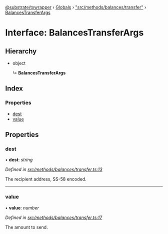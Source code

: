 [@substrate/txwrapper](../README.md) › [Globals](../globals.md) › ["src/methods/balances/transfer"](../modules/_src_methods_balances_transfer_.md) › [BalancesTransferArgs](_src_methods_balances_transfer_.balancestransferargs.md)

# Interface: BalancesTransferArgs

## Hierarchy

* object

  ↳ **BalancesTransferArgs**

## Index

### Properties

* [dest](_src_methods_balances_transfer_.balancestransferargs.md#dest)
* [value](_src_methods_balances_transfer_.balancestransferargs.md#value)

## Properties

###  dest

• **dest**: *string*

*Defined in [src/methods/balances/transfer.ts:13](https://github.com/paritytech/txwrapper/blob/d1bfb8b/src/methods/balances/transfer.ts#L13)*

The recipient address, SS-58 encoded.

___

###  value

• **value**: *number*

*Defined in [src/methods/balances/transfer.ts:17](https://github.com/paritytech/txwrapper/blob/d1bfb8b/src/methods/balances/transfer.ts#L17)*

The amount to send.
